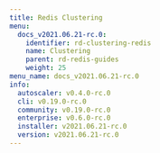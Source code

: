 ```yaml
---
title: Redis Clustering
menu:
  docs_v2021.06.21-rc.0:
    identifier: rd-clustering-redis
    name: Clustering
    parent: rd-redis-guides
    weight: 25
menu_name: docs_v2021.06.21-rc.0
info:
  autoscaler: v0.4.0-rc.0
  cli: v0.19.0-rc.0
  community: v0.19.0-rc.0
  enterprise: v0.6.0-rc.0
  installer: v2021.06.21-rc.0
  version: v2021.06.21-rc.0
---
```


